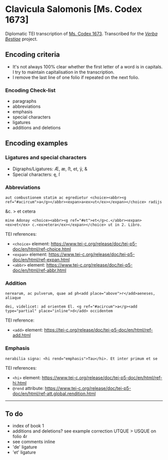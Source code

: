 # Clavicula Salomonis [Ms. Codex 1673]

Diplomatic TEI transcription of [Ms. Codex 1673](http://dla.library.upenn.edu/dla/medren/detail.html?id=MEDREN_9962943583503681).
Transcribed for the [_Verba Bestiae_](https://github.com/CIRCSE/VerbaBestiae) project. 


## Encoding criteria

- It's not always 100% clear whether the first letter of a word is in capitals. I try to maintain capitalisation in the transcription.
- I remove the last line of one folio if repeated on the next folio.


### Encoding Check-list

- paragraphs
- abbreviations
- emphasis
- special characters
- ligatures
- additions and deletions  


## Encoding examples

### Ligatures and special characters

- Digraphs/Ligatures: Æ, æ, ﬅ, et, ÿ, &
- Special characters: ę, ſ


<!--TEI references:
- `<charDecl>` element: https://www.tei-c.org/release/doc/tei-p5-doc/en/html/examples-charDecl.html
- `<g>` element: https://tei-c.org/release/doc/tei-p5-doc/en/html/ref-g.html
- `<glyph>` element: https://tei-c.org/release/doc/tei-p5-doc/en/html/ref-glyph.html-->

### Abbreviations

```
aut combustionem statim ac egredietur <choice><abbr><g ref="#acircum">a</g></abbr><expan>a<ex>ut</ex></expan></choice> radijs
```

&c. > et cetera

```
mine Adonay <choice><abbr><g ref="#et">et</g>c.</abbr><expan><ex>et</ex> c.<ex>etera</ex></expan></choice> ut in 2. Libro.
```

TEI references:
- `<choice>` element: https://www.tei-c.org/release/doc/tei-p5-doc/en/html/ref-choice.html
- `<expan>` element: https://www.tei-c.org/release/doc/tei-p5-doc/en/html/ref-expan.html
- `<abbr>` element: https://www.tei-c.org/release/doc/tei-p5-doc/en/html/ref-abbr.html


### Addition

```
nerearum, ac pulverum, quae ad ph<add place="above">r</add>aeneses, aliaque
```

```
dei, videlicet: ad orientem El. <g ref="#acircum">a</g><add type="partial" place="inline">d</add> occidentem
```

TEI reference:
 - `<add>` element: https://tei-c.org/release/doc/tei-p5-doc/en/html/ref-add.html


### Emphasis

```
nerabilia signa: <hi rend="emphasis">Tau</hi>. Et inter primum et se
```

TEI references:
- `<hi>` element: https://www.tei-c.org/release/doc/tei-p5-doc/en/html/ref-hi.html
- `@rend` attribute: https://www.tei-c.org/release/doc/tei-p5-doc/en/html/ref-att.global.rendition.html

---

## To do
- index of book 1
- additions and deletions? see example correction UTQUE > USQUE on folio 4r
- see comments inline
- 'de' ligature
- 'et' ligature

